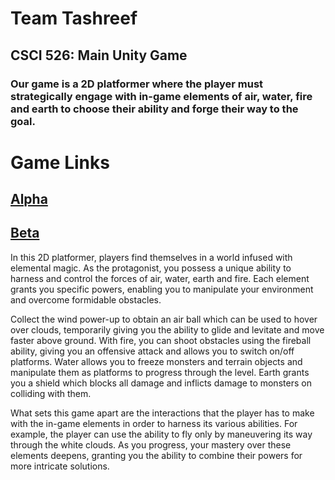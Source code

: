 # Team Tashreef
## CSCI 526: Main Unity Game

### Our game is a 2D platformer where the player must strategically engage with in-game elements of air, water, fire and earth to choose their ability and forge their way to the goal.

# Game Links
## [Alpha](https://nivedit24.github.io/csci526Tashreef/alpha/)
## [Beta](https://nivedit24.github.io/csci526Tashreef/beta/)

In this 2D platformer, players find themselves in a world infused with elemental magic. As the protagonist, you possess a unique ability to harness and control the forces of air, water, earth and fire. Each element grants you specific powers, enabling you to manipulate your environment and overcome formidable obstacles.

Collect the wind power-up to obtain an air ball which can be used to hover over clouds, temporarily giving you the ability to glide and levitate and move faster above ground. With fire, you can shoot obstacles using the fireball ability, giving you an offensive attack and allows you to switch on/off platforms. Water allows you to freeze monsters and terrain objects and manipulate them as platforms to progress through the level. Earth grants you a shield which blocks all damage and inflicts damage to monsters on colliding with them. 

What sets this game apart are the interactions that the player has to make with the in-game elements in order to harness its various abilities. For example, the player can use the ability to fly only by maneuvering its way through the white clouds. As you progress, your mastery over these elements deepens, granting you the ability to combine their powers for more intricate solutions.